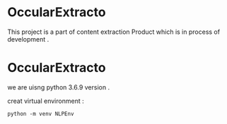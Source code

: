 # OccularExtracto

This project is a part of content extraction Product which is in process of development .

# OccularExtracto

we are uisng python 3.6.9 version . 

creat virtual environment :

```shell
python -m venv NLPEnv

```



